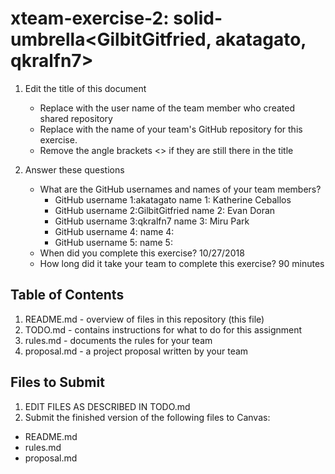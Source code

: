 # xteam-exercise-2: solid-umbrella<GilbitGitfried, akatagato, qkralfn7>

1. Edit the title of this document
   * Replace <UserName> with the user name of the team member who created shared repository
   * Replace <GitHubRepositoryName> with the name of your team's GitHub repository for this exercise.
   * Remove the angle brackets <> if they are still there in the title

2. Answer these questions
   * What are the GitHub usernames and names of your team members?
       * GitHub username 1:akatagato       name 1: Katherine Ceballos
       * GitHub username 2:GilbitGitfried  name 2: Evan Doran
       * GitHub username 3:qkralfn7        name 3: Miru Park
       * GitHub username 4:       name 4:
       * GitHub username 5:       name 5:
   * When did you complete this exercise? 10/27/2018
   * How long did it take your team to complete this exercise? 90 minutes 

## Table of Contents

1. README.md - overview of files in this repository (this file)
2. TODO.md - contains instructions for what to do for this assignment
3. rules.md - documents the rules for your team
4. proposal.md - a project proposal written by your team

## Files to Submit

1. EDIT FILES AS DESCRIBED IN TODO.md
2. Submit the finished version of the following files to Canvas:

* README.md
* rules.md
* proposal.md
